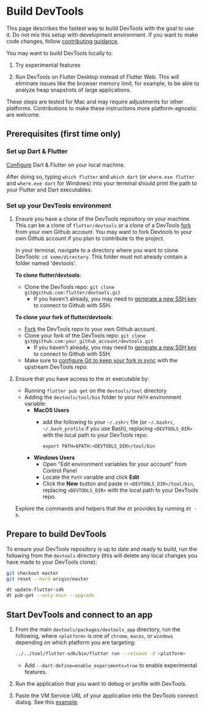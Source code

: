 # Build DevTools

This page describes the fastest way to build DevTools with the goal to use it. Do not mix this setup with development environment. If you want to make code changes, follow [contributing guidance](https://github.com/flutter/devtools/blob/master/CONTRIBUTING.md).

You may want to build DevTools locally to:

1. Try experimental features

2. Run DevTools on Flutter Desktop instead of Flutter Web. This will eliminate issues like the browser memory limit, for example, to be able to analyze heap snapshots of large applications.

These steps are tested for Mac and may require adjustments for other platforms. Contributions
to make these instructions more platform-agnostic are welcome.

## Prerequisites (first time only)

### Set up Dart & Flutter

[Configure](https://docs.flutter.dev/get-started/install) Dart & Flutter on your local machine.

After doing so, typing `which flutter` and `which dart` (or `where.exe flutter` and `where.exe dart` for Windows)
into your terminal should print the path to your Flutter and Dart executables.

### Set up your DevTools environment

1. Ensure you have a clone of the DevTools repository on your machine. This can be a clone of
`flutter/devtools` or a clone of a DevTools
[fork](https://docs.github.com/en/get-started/quickstart/fork-a-repo) from your own Github
account. You may want to fork Devtools to your own Github account if you plan to contribute
to the project.

    In your terminal, navigate to a directory where you want to clone DevTools: `cd some/directory`.
    This folder must not already contain a folder named 'devtools'.
 
    **To clone flutter/devtools**:
    - Clone the DevTools repo: `git clone git@github.com:flutter/devtools.git` 
        - If you haven't already, you may need to
    [generate a new SSH key](https://docs.github.com/en/github/authenticating-to-github/connecting-to-github-with-ssh)
    to connect to Github with SSH.

    **To clone your fork of flutter/devtools**:
    - [Fork](https://docs.github.com/en/get-started/quickstart/fork-a-repo) the DevTools repo to your
    own Github account.
    - Clone your fork of the DevTools repo: `git clone git@github.com:your_github_account/devtools.git` 
        - If you haven't already, you may need to
    [generate a new SSH key](https://docs.github.com/en/github/authenticating-to-github/connecting-to-github-with-ssh)
    to connect to Github with SSH.
    - Make sure to [configure Git to keep your fork in sync](https://docs.github.com/en/get-started/quickstart/fork-a-repo#configuring-git-to-sync-your-fork-with-the-upstream-repository)
    with the upstream DevTools repo.

2. Ensure that you have access to the `dt` executable by:
	- Running `flutter pub get` on the `devtools/tool` directory
	- Adding the `devtools/tool/bin` folder to your `PATH` environment variable:
	  - **MacOS Users**
	    - add the following to your `~/.zshrc` file (or `~/.bashrc`, `~/.bash_profile` if you use Bash),
		replacing `<DEVTOOLS_DIR>` with the local path to your DevTools repo:

			```
			export PATH=$PATH:<DEVTOOLS_DIR>/tool/bin
			```
	  - **Windows Users**
		- Open "Edit environment variables for your account" from Control Panel
		- Locate the `Path` variable and click **Edit**
		- Click the **New** button and paste in `<DEVTOOLS_DIR>/tool/bin`, replacing `<DEVTOOLS_DIR>`
		with the local path to your DevTools repo.
	
	Explore the commands and helpers that the `dt` provides by running `dt -h`. 

## Prepare to build DevTools

To ensure your DevTools repository is up to date and ready to build, run the following from the
`devtools` directory (this will delete any local changes you have made to your DevTools clone):
```bash
git checkout master
git reset --hard origin/master

dt update-flutter-sdk
dt pub-get --only-main --upgrade
```

## Start DevTools and connect to an app

1. From the main `devtools/packages/devtools_app` directory, run the following, where
`<platform>` is one of `chrome`, `macos`, or `windows` depending on which platform you
are targeting:
    ```bash
    ../../tool/flutter-sdk/bin/flutter run --release -d <platform>
    ```

    - Add `--dart-define=enable_experiments=true` to enable experimental features.

2. Run the application that you want to debug or profile with DevTools. 
3. Paste the VM Service URL of your application into the DevTools connect dialog. See this
[example](https://github.com/flutter/devtools/blob/master/CONTRIBUTING.md#connect-devtools-to-a-test-application).
